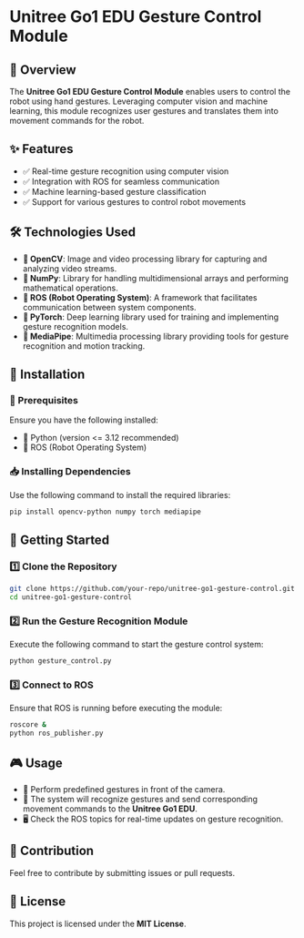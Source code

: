# Unitree Go1 EDU Gesture Control Module

## 📌 Overview
The **Unitree Go1 EDU Gesture Control Module** enables users to control the robot using hand gestures. Leveraging computer vision and machine learning, this module recognizes user gestures and translates them into movement commands for the robot.

## ✨ Features
- ✅ Real-time gesture recognition using computer vision
- ✅ Integration with ROS for seamless communication
- ✅ Machine learning-based gesture classification
- ✅ Support for various gestures to control robot movements

## 🛠 Technologies Used
- **🔹 OpenCV**: Image and video processing library for capturing and analyzing video streams.
- **🔹 NumPy**: Library for handling multidimensional arrays and performing mathematical operations.
- **🔹 ROS (Robot Operating System)**: A framework that facilitates communication between system components.
- **🔹 PyTorch**: Deep learning library used for training and implementing gesture recognition models.
- **🔹 MediaPipe**: Multimedia processing library providing tools for gesture recognition and motion tracking.

## 🔧 Installation
### 📌 Prerequisites
Ensure you have the following installed:
- 🐍 Python (version <= 3.12 recommended)
- 🤖 ROS (Robot Operating System)

### 📥 Installing Dependencies
Use the following command to install the required libraries:
```bash
pip install opencv-python numpy torch mediapipe
```

## 🚀 Getting Started
### 1️⃣ Clone the Repository
```bash
git clone https://github.com/your-repo/unitree-go1-gesture-control.git
cd unitree-go1-gesture-control
```

### 2️⃣ Run the Gesture Recognition Module
Execute the following command to start the gesture control system:
```bash
python gesture_control.py
```

### 3️⃣ Connect to ROS
Ensure that ROS is running before executing the module:
```bash
roscore &
python ros_publisher.py
```

## 🎮 Usage
- 👋 Perform predefined gestures in front of the camera.
- 🤖 The system will recognize gestures and send corresponding movement commands to the **Unitree Go1 EDU**.
- 🖥 Check the ROS topics for real-time updates on gesture recognition.

## 🤝 Contribution
Feel free to contribute by submitting issues or pull requests. 

## 📜 License
This project is licensed under the **MIT License**.

